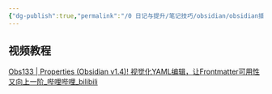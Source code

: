 ```yaml
---
{"dg-publish":true,"permalink":"/0 日记与提升/笔记技巧/obsidian/obsidian插件/官方插件/obsidian properties/","title":"obsidian properties"}
---
```



## 视频教程
[Obs133 | Properties (Obsidian v1.4)! 视觉化YAML编辑，让Frontmatter可用性又向上一阶\_哔哩哔哩\_bilibili](https://www.bilibili.com/video/BV1Xz4y1x76Q/?spm_id_from=333.337.search-card.all.click&vd_source=20cb3e7c6ad3d64f0eb2d763ff005080)